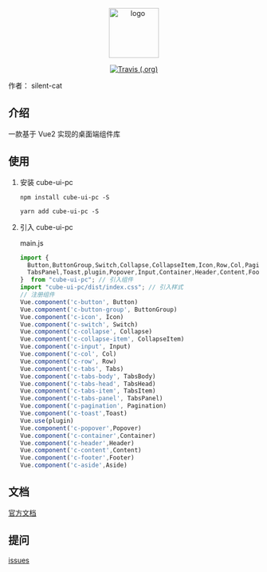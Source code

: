 <p align="center">
  <a href="https://silent-cat.github.io/cube-ui-pc/" target="_blank" rel="noopener noreferrer">
    <img width="100" src="https://z3.ax1x.com/2021/04/03/cnNHMT.png" alt="logo">
  </a>
</p> 

<p align="center">
  <a href="https://travis-ci.org/silent-cat/cube-ui-pc">
    <img alt="Travis (.org)" src="https://travis-ci.org/silent-cat/cube-ui-pc.svg?branch=main">
  </a>
</p>

作者： silent-cat 

## 介绍
一款基于 Vue2 实现的桌面端组件库
## 使用
1. 安装 cube-ui-pc
    ```
   npm install cube-ui-pc -S
    ```
    ```
   yarn add cube-ui-pc -S
    ```
2. 引入 cube-ui-pc

    main.js
    ```js
    import {
      Button,ButtonGroup,Switch,Collapse,CollapseItem,Icon,Row,Col,Pagination,Tabs,TabsHead,TabsBody,TabsItem,
      TabsPanel,Toast,plugin,Popover,Input,Container,Header,Content,Footer,Aside
    }  from "cube-ui-pc"; // 引入组件
    import "cube-ui-pc/dist/index.css"; // 引入样式
    // 注册组件
    Vue.component('c-button', Button)
    Vue.component('c-button-group', ButtonGroup)
    Vue.component('c-icon', Icon)
    Vue.component('c-switch', Switch)
    Vue.component('c-collapse', Collapse)
    Vue.component('c-collapse-item', CollapseItem)
    Vue.component('c-input', Input)
    Vue.component('c-col', Col)
    Vue.component('c-row', Row)
    Vue.component('c-tabs', Tabs)
    Vue.component('c-tabs-body', TabsBody)
    Vue.component('c-tabs-head', TabsHead)
    Vue.component('c-tabs-item', TabsItem)
    Vue.component('c-tabs-panel', TabsPanel)
    Vue.component('c-pagination', Pagination)
    Vue.component('c-toast',Toast)
    Vue.use(plugin)
    Vue.component('c-popover',Popover)
    Vue.component('c-container',Container)
    Vue.component('c-header',Header)
    Vue.component('c-content',Content)
    Vue.component('c-footer',Footer)
    Vue.component('c-aside',Aside)
    ```
## 文档
[官方文档](https://silent-cat.github.io/cube-ui-pc/)
## 提问
[issues](https://github.com/silent-cat/cube-ui-pc/issues)
